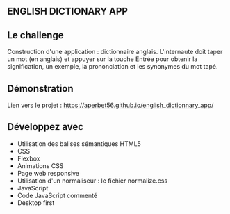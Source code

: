## ENGLISH DICTIONARY APP

## Le challenge

Construction d'une application : dictionnaire anglais. L'internaute doit taper un mot (en anglais) et appuyer sur la touche Entrée pour obtenir la signification, un exemple, la prononciation et les synonymes du mot tapé.

## Démonstration

Lien vers le projet : https://aperbet56.github.io/english_dictionnary_app/

## Développez avec

- Utilisation des balises sémantiques HTML5
- CSS
- Flexbox
- Animations CSS
- Page web responsive
- Utilisation d'un normaliseur : le fichier normalize.css
- JavaScript
- Code JavaScript commenté
- Desktop first
